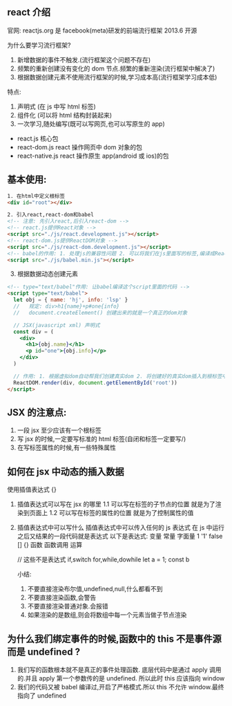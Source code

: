 ## react 介绍

官网: reactjs.org
是 facebook(meta)研发的前端流行框架 2013.6 开源

为什么要学习流行框架?

1. 新增数据的事件不触发.(流行框架这个问题不存在)
2. 频繁的重新创建没有变化的 dom 节点.频繁的重新渲染(流行框架中解决了)
3. 根据数据创建元素不使用流行框架的时候,学习成本高(流行框架学习成本低)

特点:

1. 声明式 (在 js 中写 html 标签)
2. 组件化 (可以将 html 结构封装起来)
3. 一次学习,随处编写(既可以写网页,也可以写原生的 app)

- react.js 核心包
- react-dom.js react 操作网页中 dom 对象的包
- react-native.js react 操作原生 app(android 或 ios)的包

## 基本使用:

```html
1. 在html中定义根标签
<div id="root"></div>

2. 引入react,react-dom和babel
<!-- 注意: 先引入react,后引入react-dom -->
<!-- react.js提供React对象 -->
<script src="./js/react.development.js"></script>
<!-- react-dom.js提供ReactDOM对象 -->
<script src="./js/react-dom.development.js"></script>
<!-- babel的作用: 1. 处理js的兼容性问题 2. 可以将我们在js里面写的标签,编译成React.creatElement -->
<script src="./js/babel.min.js"></script>
```

3. 根据数据动态创建元素

```html
<!-- type="text/babel"作用: 让babel编译这个script里面的代码 -->
<script type="text/babel">
  let obj = { name: 'hj', info: 'lsp' }
  //   规定: div>h1{name}+p#one{info}
  //   document.createElement() 创建出来的就是一个真正的dom对象

  // JSX(javascript xml) 声明式
  const div = (
    <div>
      <h1>{obj.name}</h1>
      <p id="one">{obj.info}</p>
    </div>
  )

  // 作用: 1. 根据虚拟dom自动帮我们创建真实dom 2. 将创建好的真实dom插入到根标签中
  ReactDOM.render(div, document.getElementById('root'))
</script>
```

## JSX 的注意点:

1. 一段 jsx 至少应该有一个根标签
2. 写 jsx 的时候,一定要写标准的 html 标签(自闭和标签一定要写/)
3. 在写标签属性的时候,有一些特殊属性

## 如何在 jsx 中动态的插入数据

使用插值表达式 {}

1. 插值表达式可以写在 jsx 的哪里
   1.1 可以写在标签的子节点的位置 就是为了渲染到页面上
   1.2 可以写在标签的属性的位置 就是为了控制属性的值
2. 插值表达式中可以写什么
   插值表达式中可以传入任何的 js 表达式
   在 js 中运行之后又结果的一段代码就是表达式
   以下是表达式:
   变量
   常量
   字面量 1 '1' false [] {}
   函数
   函数调用
   运算

   // 这些不是表达式
   if,switch
   for,while,dowhile
   let a = 1; const b

   小结:

   1. 不要直接渲染布尔值,undefined,null,什么都看不到
   2. 不要直接渲染函数,会警告
   3. 不要直接渲染普通对象.会报错
   4. 如果渲染的是数组,则会将数组中每一个元素当做子节点渲染

## 为什么我们绑定事件的时候,函数中的 this 不是事件源而是 undefined ?

1. 我们写的函数根本就不是真正的事件处理函数. 底层代码中是通过 apply 调用的.并且 apply 第一个参数传的是 undefined. 所以此时 this 应该指向 window
2. 我们的代码又被 babel 编译过,开启了严格模式.所以 this 不允许 window.最终指向了 undefined
